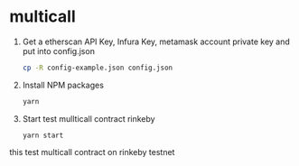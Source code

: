 # multicall

1. Get a etherscan API Key, Infura Key, metamask account private key and put into config.json
   ```sh
   cp -R config-example.json config.json
   ```
2. Install NPM packages
   ```sh
   yarn
   ```
3. Start test mullticall contract rinkeby
   ```JS
   yarn start
   ```

this test multicall contract on rinkeby testnet

